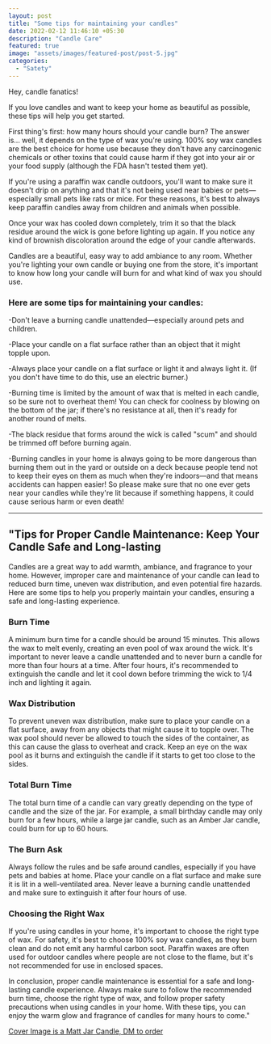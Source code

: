 ```yaml
---
layout: post
title: "Some tips for maintaining your candles"
date: 2022-02-12 11:46:10 +05:30
description: "Candle Care"
featured: true
image: "assets/images/featured-post/post-5.jpg"
categories: 
  - "Satety"
---
```



Hey, candle fanatics!

If you love candles and want to keep your home as beautiful as possible, these tips will help you get started.

First thing's first: how many hours should your candle burn? The answer is… well, it depends on the type of wax you're using. 100% soy wax candles are the best choice for home use because they don't have any carcinogenic chemicals or other toxins that could cause harm if they got into your air or your food supply (although the FDA hasn't tested them yet).

If you're using a paraffin wax candle outdoors, you'll want to make sure it doesn't drip on anything and that it's not being used near babies or pets—especially small pets like rats or mice. For these reasons, it's best to always keep paraffin candles away from children and animals when possible.

Once your wax has cooled down completely, trim it so that the black residue around the wick is gone before lighting up again. If you notice any kind of brownish discoloration around the edge of your candle afterwards.

Candles are a beautiful, easy way to add ambiance to any room. Whether you're lighting your own candle or buying one from the store, it's important to know how long your candle will burn for and what kind of wax you should use.

### Here are some tips for maintaining your candles:

-Don't leave a burning candle unattended—especially around pets and children.

-Place your candle on a flat surface rather than an object that it might topple upon.

-Always place your candle on a flat surface or light it and always light it. (If you don't have time to do this, use an electric burner.)

-Burning time is limited by the amount of wax that is melted in each candle, so be sure not to overheat them! You can check for coolness by blowing on the bottom of the jar; if there's no resistance at all, then it's ready for another round of melts.

-The black residue that forms around the wick is called "scum" and should be trimmed off before burning again.

-Burning candles in your home is always going to be more dangerous than burning them out in the yard or outside on a deck because people tend not to keep their eyes on them as much when they're indoors—and that means accidents can happen easier! So please make sure that no one ever gets near your candles while they're lit because if something happens, it could cause serious harm or even death!

----------------


## "Tips for Proper Candle Maintenance: Keep Your Candle Safe and Long-lasting

Candles are a great way to add warmth, ambiance, and fragrance to your home. However, improper care and maintenance of your candle can lead to reduced burn time, uneven wax distribution, and even potential fire hazards. Here are some tips to help you properly maintain your candles, ensuring a safe and long-lasting experience.

### Burn Time

A minimum burn time for a candle should be around 15 minutes. This allows the wax to melt evenly, creating an even pool of wax around the wick. It's important to never leave a candle unattended and to never burn a candle for more than four hours at a time. After four hours, it's recommended to extinguish the candle and let it cool down before trimming the wick to 1/4 inch and lighting it again.

### Wax Distribution

To prevent uneven wax distribution, make sure to place your candle on a flat surface, away from any objects that might cause it to topple over. The wax pool should never be allowed to touch the sides of the container, as this can cause the glass to overheat and crack. Keep an eye on the wax pool as it burns and extinguish the candle if it starts to get too close to the sides.

### Total Burn Time

The total burn time of a candle can vary greatly depending on the type of candle and the size of the jar. For example, a small birthday candle may only burn for a few hours, while a large jar candle, such as an Amber Jar candle, could burn for up to 60 hours.

### The Burn Ask

Always follow the rules and be safe around candles, especially if you have pets and babies at home. Place your candle on a flat surface and make sure it is lit in a well-ventilated area. Never leave a burning candle unattended and make sure to extinguish it after four hours of use.

### Choosing the Right Wax

If you're using candles in your home, it's important to choose the right type of wax. For safety, it's best to choose 100% soy wax candles, as they burn clean and do not emit any harmful carbon soot. Paraffin waxes are often used for outdoor candles where people are not close to the flame, but it's not recommended for use in enclosed spaces.

In conclusion, proper candle maintenance is essential for a safe and long-lasting candle experience. Always make sure to follow the recommended burn time, choose the right type of wax, and follow proper safety precautions when using candles in your home. With these tips, you can enjoy the warm glow and fragrance of candles for many hours to come."


[Cover Image is a Matt Jar Candle, DM to order](http://instagram.com/prettylittlethings.24)